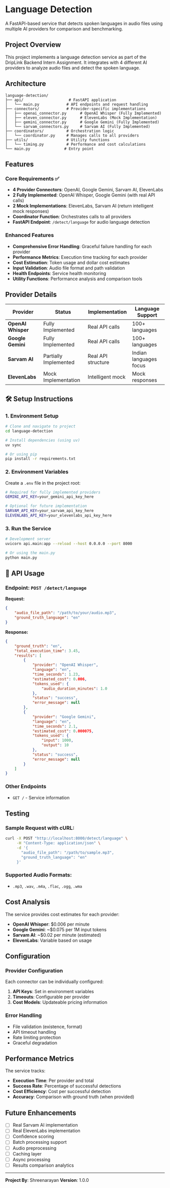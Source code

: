 # Language Detection 

A FastAPI-based service that detects spoken languages in audio files using multiple AI providers for comparison and benchmarking.

## Project Overview

This project implements a language detection service as part of the DripLink Backend Intern Assignment. It integrates with 4 different AI providers to analyze audio files and detect the spoken language.

##  Architecture

```
language-detection/
├── api/                    # FastAPI application
│   └── main.py            # API endpoints and request handling
├── connectors/            # Provider-specific implementations
│   ├── openai_connector.py      # OpenAI Whisper (Fully Implemented)
│   ├── eleven_connector.py      # ElevenLabs (Mock Implementation)
│   ├── gemini_connector.py      # Google Gemini (Fully Implemented)
│   └── sarvam_connectors.py     # Sarvam AI (Fully Implemented)
├── coordinators/          # Orchestration logic
│   └── coordinator.py     # Manages calls to all providers
├── utils/                 # Utility functions
│   └── timing.py          # Performance and cost calculations
└── main.py               # Entry point
```

##  Features

### Core Requirements ✅
- **4 Provider Connectors**: OpenAI, Google Gemini, Sarvam AI, ElevenLabs
- **2 Fully Implemented**: OpenAI Whisper, Google Gemini (with real API calls)
- **2 Mock Implementations**: ElevenLabs, Sarvam AI (return intelligent mock responses)
- **Coordinator Function**: Orchestrates calls to all providers
- **FastAPI Endpoint**: `/detect/language` for audio language detection

### Enhanced Features
- **Comprehensive Error Handling**: Graceful failure handling for each provider
- **Performance Metrics**: Execution time tracking for each provider
- **Cost Estimation**: Token usage and dollar cost estimates
- **Input Validation**: Audio file format and path validation
- **Health Endpoints**: Service health monitoring
- **Utility Functions**: Performance analysis and comparison tools

##  Provider Details

| Provider | Status | Implementation | Language Support |
|----------|--------|----------------|------------------|
| **OpenAI Whisper** |  Fully Implemented | Real API calls | 100+ languages |
| **Google Gemini** |  Fully Implemented | Real API calls | 100+ languages |
| **Sarvam AI** |  Partially Implemented | Real API structure | Indian languages focus |
| **ElevenLabs** |  Mock Implementation | Intelligent mock | Mock responses |

## 🛠️ Setup Instructions

### 1. Environment Setup
```bash
# Clone and navigate to project
cd language-detection

# Install dependencies (using uv)
uv sync

# Or using pip
pip install -r requirements.txt
```

### 2. Environment Variables
Create a `.env` file in the project root:
```bash
# Required for fully implemented providers
GEMINI_API_KEY=your_gemini_api_key_here

# Optional for future implementation
SARVAM_API_KEY=your_sarvam_api_key_here
ELEVENLABS_API_KEY=your_elevenlabs_api_key_here
```

### 3. Run the Service
```bash
# Development server
uvicorn api.main:app --reload --host 0.0.0.0 --port 8000

# Or using the main.py
python main.py
```

## 📡 API Usage

### Endpoint: `POST /detect/language`

**Request:**
```json
{
    "audio_file_path": "/path/to/your/audio.mp3",
    "ground_truth_language": "en"
}
```

**Response:**
```json
{
    "ground_truth": "en",
    "total_execution_time": 3.45,
    "results": [
        {
            "provider": "OpenAI Whisper",
            "language": "en",
            "time_seconds": 1.23,
            "estimated_cost": 0.006,
            "tokens_used": {
                "audio_duration_minutes": 1.0
            },
            "status": "success",
            "error_message": null
        },
        {
            "provider": "Google Gemini",
            "language": "en",
            "time_seconds": 2.1,
            "estimated_cost": 0.000075,
            "tokens_used": {
                "input": 1000,
                "output": 10
            },
            "status": "success",
            "error_message": null
        }
    ]
}
```

### Other Endpoints
- `GET /` - Service information

##  Testing

### Sample Request with cURL:
```bash
curl -X POST "http://localhost:8000/detect/language" \
     -H "Content-Type: application/json" \
     -d '{
       "audio_file_path": "/path/to/sample.mp3",
       "ground_truth_language": "en"
     }'
```

### Supported Audio Formats:
- `.mp3`, `.wav`, `.m4a`, `.flac`, `.ogg`, `.wma`

##  Cost Analysis

The service provides cost estimates for each provider:

- **OpenAI Whisper**: $0.006 per minute
- **Google Gemini**: ~$0.075 per 1M input tokens
- **Sarvam AI**: ~$0.02 per minute (estimated)
- **ElevenLabs**: Variable based on usage

##  Configuration

### Provider Configuration
Each connector can be individually configured:

1. **API Keys**: Set in environment variables
2. **Timeouts**: Configurable per provider
3. **Cost Models**: Updateable pricing information

### Error Handling
- File validation (existence, format)
- API timeout handling
- Rate limiting protection
- Graceful degradation

##  Performance Metrics

The service tracks:
- **Execution Time**: Per provider and total
- **Success Rate**: Percentage of successful detections
- **Cost Efficiency**: Cost per successful detection
- **Accuracy**: Comparison with ground truth (when provided)

##  Future Enhancements

- [ ] Real Sarvam AI implementation
- [ ] Real ElevenLabs implementation
- [ ] Confidence scoring
- [ ] Batch processing support
- [ ] Audio preprocessing
- [ ] Caching layer
- [ ] Async processing
- [ ] Results comparison analytics

---

**Project By**: Shreenarayan 
**Version**: 1.0.0
